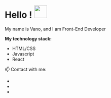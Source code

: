 # Hello ! <img  src="https://c.tenor.com/DY6Pm8lN264AAAAC/adele-hello.gif"  width="40px" />

My name is Vano, and I am Front-End Developer 

**My technology stack:**

* HTML/CSS
* Javascript
* React

📫 Contact with me:

* [gMail]: (vanovasilyan@gmail.com) 
* [linkedIn]: (https://www.linkedin.com/in/vano-vasilyan-4657261b3/) 
* [telegram]: (https://t.me/VanoVasilyan) 

